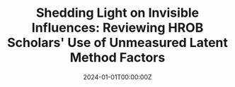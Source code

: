 ---
title: "Shedding Light on Invisible Influences: Reviewing HROB Scholars' Use of Unmeasured Latent Method Factors"
authors:
  - "Christopher M. Castille"
  - "Larry J. Williams"
date: "2024-01-01T00:00:00Z"
doi: ""
publishDate: "2024-01-01T00:00:00Z"
publication_types: ["article-journal"]
publication: "*Research in Personnel and Human Resources Management*"
publication_short: ""
abstract: ""
summary: ""
tags: []
featured: false
projects: []
slides: ""

url_pdf: ""
url_code: ""
url_dataset: ""
url_poster: ""
url_project: ""
url_slides: ""
url_source: ""
url_video: ""

image:
  caption: ""
  focal_point: ""
  preview_only: false

--- 
